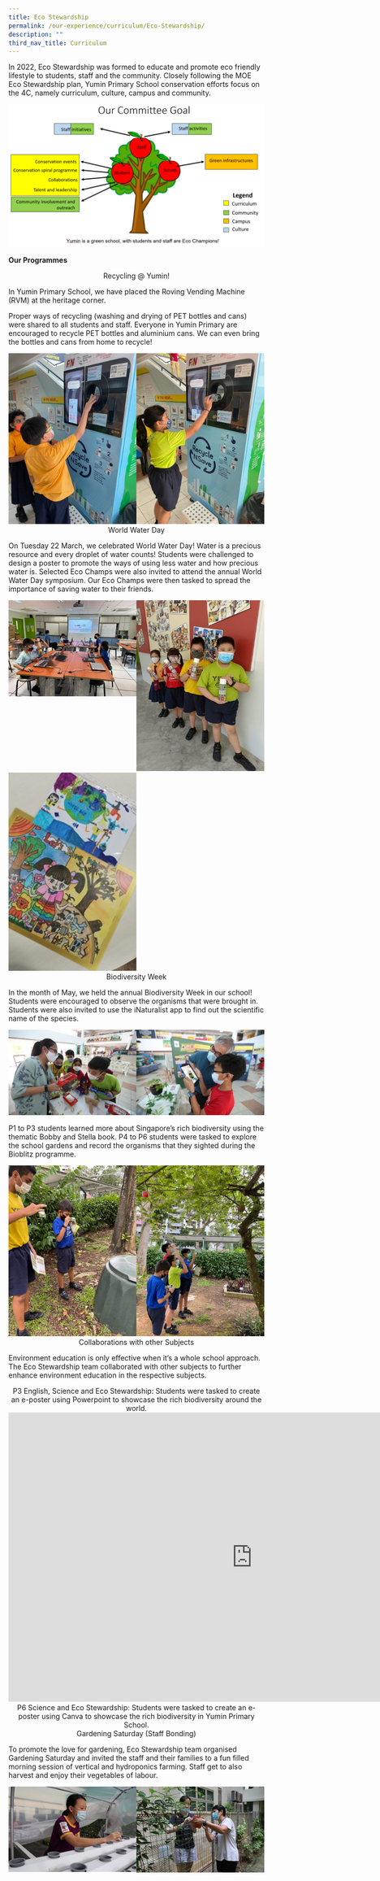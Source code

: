 ```yaml
---
title: Eco Stewardship
permalink: /our-experience/curriculum/Eco-Stewardship/
description: ""
third_nav_title: Curriculum
---
```



In 2022, Eco Stewardship was formed to educate and promote eco friendly lifestyle to students, staff and the community. Closely following the MOE Eco Stewardship plan, Yumin Primary School conservation efforts focus on the 4C, namely curriculum, culture, campus and community.

![](/images/Eco1.png)


**Our Programmes**

<center> Recycling @ Yumin! </center>

In Yumin Primary School, we have placed the Roving Vending Machine (RVM) at the heritage corner.  
  
Proper ways of recycling (washing and drying of PET bottles and cans) were shared to all students and staff. Everyone in Yumin Primary are encouraged to recycle PET bottles and aluminium cans. We can even bring the bottles and cans from home to recycle!

<img style="width:50%;float:left" src="/images/Eco2.jpg">
<img style="width:50%" src="/images/Eco3.jpg">
		 
<center> World Water Day </center>

On Tuesday 22 March, we celebrated World Water Day! Water is a precious resource and every droplet of water counts! Students were challenged to design a poster to promote the ways of using less water and how precious water is. Selected Eco Champs were also invited to attend the annual World Water Day symposium. Our Eco Champs were then tasked to spread the importance of saving water to their friends.

<img style="width:50%;float:left" src="/images/WWD1.jpg">
		 <img style="width:50%" src="/images/WWD2.jpg">

<img style="width:50%" src="/images/WWD3.jpg">
		 
		 
<center> Biodiversity Week </center>

  
In the month of May, we held the annual Biodiversity Week in our school! Students were encouraged to observe the organisms that were brought in. Students were also invited to use the iNaturalist app to find out the scientific name of the species.

<img style="width:50%;float:left" src="/images/Eco4.jpg"><img style="width:50%" src="/images/Eco5.jpg">
		 
P1 to P3 students learned more about Singapore’s rich biodiversity using the thematic Bobby and Stella book. P4 to P6 students were tasked to explore the school gardens and record the organisms that they sighted during the Bioblitz programme.

<img style="width:50%;float:left" src="/images/Eco6.jpg">
		 <img style="width:50%" src="/images/Eco7.jpg">
		 
<center> Collaborations with other Subjects </center>

  
  
Environment education is only effective when it’s a whole school approach. The Eco Stewardship team collaborated with other subjects to further enhance environment education in the respective subjects.  
  

<center> P3 English, Science and Eco Stewardship: Students were tasked to create an e-poster using Powerpoint to showcase the rich biodiversity around the world. </center>

<iframe allowfullscreen="true" height="569" width="960" frameborder="0" src="https://docs.google.com/presentation/d/e/2PACX-1vTO3_-vhI8jxY3eP9Rub4Wc2WlNvQqikr934uIYzH0q9EOteBFTt0hmeTBHztOU6PU7MKL9D3efpYl_/embed?start=false&amp;loop=false&amp;delayms=3000"></iframe>

<center> P6 Science and Eco Stewardship: Students were tasked to create an e-poster using Canva to showcase the rich biodiversity in Yumin Primary School. </center>

<center> Gardening Saturday (Staff Bonding) </center>

  
To promote the love for gardening, Eco Stewardship team organised Gardening Saturday and invited the staff and their families to a fun filled morning session of vertical and hydroponics farming. Staff get to also harvest and enjoy their vegetables of labour.

<img style="width:50%;float:left" src="/images/GS1.jpg"><img style="width:50%" src="/images/GS2.jpg"> 
